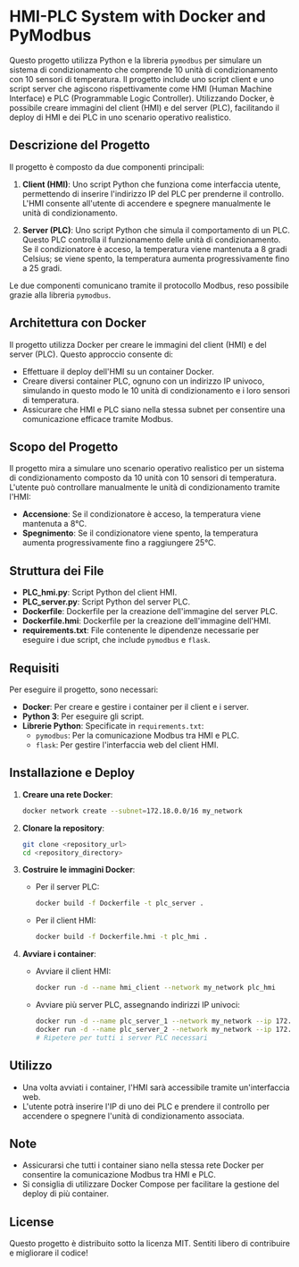 # HMI-PLC System with Docker and PyModbus

Questo progetto utilizza Python e la libreria `pymodbus` per simulare un sistema di condizionamento che comprende 10 unità di condizionamento con 10 sensori di temperatura. Il progetto include uno script client e uno script server che agiscono rispettivamente come HMI (Human Machine Interface) e PLC (Programmable Logic Controller). Utilizzando Docker, è possibile creare immagini del client (HMI) e del server (PLC), facilitando il deploy di HMI e dei PLC in uno scenario operativo realistico.

## Descrizione del Progetto

Il progetto è composto da due componenti principali:

1. **Client (HMI)**: Uno script Python che funziona come interfaccia utente, permettendo di inserire l'indirizzo IP del PLC per prenderne il controllo. L'HMI consente all'utente di accendere e spegnere manualmente le unità di condizionamento.

2. **Server (PLC)**: Uno script Python che simula il comportamento di un PLC. Questo PLC controlla il funzionamento delle unità di condizionamento. Se il condizionatore è acceso, la temperatura viene mantenuta a 8 gradi Celsius; se viene spento, la temperatura aumenta progressivamente fino a 25 gradi.

Le due componenti comunicano tramite il protocollo Modbus, reso possibile grazie alla libreria `pymodbus`.

## Architettura con Docker

Il progetto utilizza Docker per creare le immagini del client (HMI) e del server (PLC). Questo approccio consente di:

- Effettuare il deploy dell'HMI su un container Docker.
- Creare diversi container PLC, ognuno con un indirizzo IP univoco, simulando in questo modo le 10 unità di condizionamento e i loro sensori di temperatura.
- Assicurare che HMI e PLC siano nella stessa subnet per consentire una comunicazione efficace tramite Modbus.

## Scopo del Progetto

Il progetto mira a simulare uno scenario operativo realistico per un sistema di condizionamento composto da 10 unità con 10 sensori di temperatura. L'utente può controllare manualmente le unità di condizionamento tramite l'HMI:

- **Accensione**: Se il condizionatore è acceso, la temperatura viene mantenuta a 8°C.
- **Spegnimento**: Se il condizionatore viene spento, la temperatura aumenta progressivamente fino a raggiungere 25°C.

## Struttura dei File

- **PLC_hmi.py**: Script Python del client HMI.
- **PLC_server.py**: Script Python del server PLC.
- **Dockerfile**: Dockerfile per la creazione dell'immagine del server PLC.
- **Dockerfile.hmi**: Dockerfile per la creazione dell'immagine dell'HMI.
- **requirements.txt**: File contenente le dipendenze necessarie per eseguire i due script, che include `pymodbus` e `flask`.

## Requisiti

Per eseguire il progetto, sono necessari:

- **Docker**: Per creare e gestire i container per il client e i server.
- **Python 3**: Per eseguire gli script.
- **Librerie Python**: Specificate in `requirements.txt`:
  - `pymodbus`: Per la comunicazione Modbus tra HMI e PLC.
  - `flask`: Per gestire l'interfaccia web del client HMI.

## Installazione e Deploy

1. **Creare una rete Docker**:
   ```bash
   docker network create --subnet=172.18.0.0/16 my_network
   ```

1. **Clonare la repository**:
   ```bash
   git clone <repository_url>
   cd <repository_directory>
   ```

2. **Costruire le immagini Docker**:
   - Per il server PLC:
     ```bash
     docker build -f Dockerfile -t plc_server .
     ```
   - Per il client HMI:
     ```bash
     docker build -f Dockerfile.hmi -t plc_hmi .
     ```

3. **Avviare i container**:
   - Avviare il client HMI:
     ```bash
     docker run -d --name hmi_client --network my_network plc_hmi
     ```
   - Avviare più server PLC, assegnando indirizzi IP univoci:
     ```bash
     docker run -d --name plc_server_1 --network my_network --ip 172.18.0.2 plc_server
     docker run -d --name plc_server_2 --network my_network --ip 172.18.0.3 plc_server
     # Ripetere per tutti i server PLC necessari
     ```

## Utilizzo

- Una volta avviati i container, l'HMI sarà accessibile tramite un'interfaccia web.
- L'utente potrà inserire l'IP di uno dei PLC e prendere il controllo per accendere o spegnere l'unità di condizionamento associata.

## Note

- Assicurarsi che tutti i container siano nella stessa rete Docker per consentire la comunicazione Modbus tra HMI e PLC.
- Si consiglia di utilizzare Docker Compose per facilitare la gestione del deploy di più container.

## License

Questo progetto è distribuito sotto la licenza MIT. Sentiti libero di contribuire e migliorare il codice!

